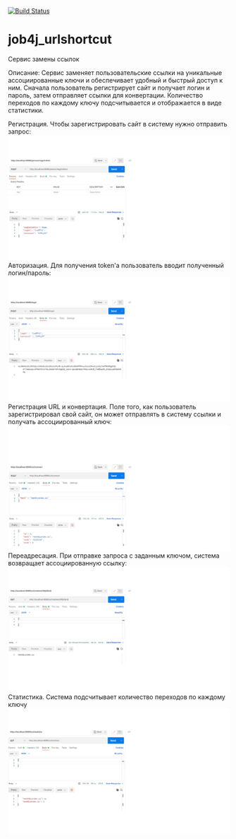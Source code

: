 [![Build Status](https://app.travis-ci.com/ainz713/job4j_urlshortcut.svg?branch=master)](https://app.travis-ci.com/ainz713/job4j_urlshortcut)
# job4j_urlshortcut

Сервис замены ссылок 

Описание: Сервис заменяет пользовательские ссылки на уникальные ассоциированные ключи и обеспечивает удобный и быстрый доступ к ним. 
Сначала пользователь регистрирует сайт и получает логин и пароль, затем отправляет ссылки для конвертации. Количество переходов по каждому
ключу подсчитывается и отображается в виде статистики.

Регистрация. Чтобы зарегистрировать сайт в систему нужно отправить запрос:
![ScreenShot](images/1.png)
Авторизация. Для получения token'а пользователь вводит полученный логин/пароль:
![ScreenShot](images/2.png)
Регистрация URL и конвертация. Поле того, как пользователь зарегистрировал свой сайт, он может отправлять в систему ссылки и получать ассоциированный ключ:
![ScreenShot](images/3.png)
Переадресация. При отправке запроса с заданным ключом, система возвращает ассоциированную ссылку:
![ScreenShot](images/4.png)
Статистика. Система подсчитывает количество переходов по каждому ключу
![ScreenShot](images/5.png)